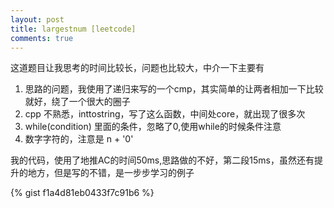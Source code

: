 ```yaml
---
layout: post
title: largestnum [leetcode]
comments: true
---
```



这道题目让我思考的时间比较长，问题也比较大，中介一下主要有

1. 思路的问题，我使用了递归来写的一个cmp，其实简单的让两者相加一下比较就好，绕了一个很大的圈子
2. cpp 不熟悉，inttostring，写了这么函数，中间处core，就出现了很多次
3. while(condition) 里面的条件，忽略了0,使用while的时候条件注意
4. 数字字符的，注意是 n + '0'

我的代码，使用了地推AC的时间50ms,思路做的不好，第二段15ms，虽然还有提升的地方，但是写的不错，是一步步学习的例子
  

{% gist f1a4d81eb0433f7c91b6 %}
